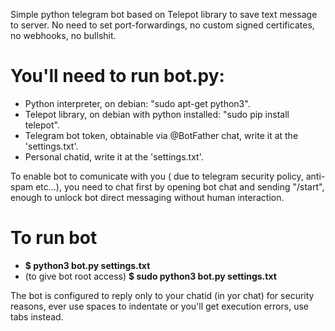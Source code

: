 Simple python telegram bot based on Telepot library to save text message to server. 
No need to set port-forwardings, no custom signed certificates, no webhooks, no bullshit.

# You'll need to run bot.py:

- Python interpreter, on debian: "sudo apt-get python3".
- Telepot library, on debian with python installed: "sudo pip install telepot".
- Telegram bot token, obtainable via @BotFather chat, write it at the 'settings.txt'.
- Personal chatid, write it at the 'settings.txt'.

To enable bot to comunicate with you ( due to telegram security policy, anti-spam etc...), 
you need to chat first by opening bot chat and sending "/start", enough to unlock bot direct messaging without human interaction.

# To run bot

- **$ python3 bot.py settings.txt**
- (to give bot root access) **$ sudo python3 bot.py settings.txt**

The bot is configured to reply only to your chatid (in yor chat) for security reasons, 
ever use spaces to indentate or you'll get execution errors, use tabs instead.
